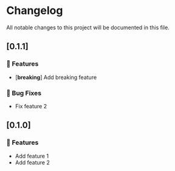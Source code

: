 # Changelog

All notable changes to this project will be documented in this file.

## [0.1.1]

### <!-- 0 -->🚀 Features

- [**breaking**] Add breaking feature

### <!-- 1 -->🐛 Bug Fixes

- Fix feature 2

## [0.1.0]

### <!-- 0 -->🚀 Features

- Add feature 1
- Add feature 2

<!-- generated by git-cliff -->
